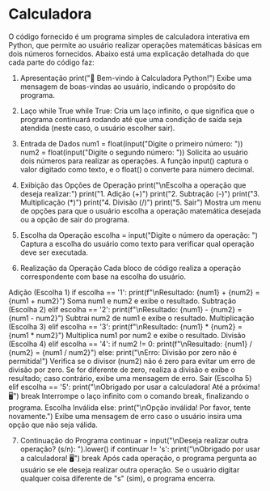 # Calculadora

O código fornecido é um programa simples de calculadora interativa em Python, que permite ao usuário realizar operações matemáticas básicas em dois números fornecidos. Abaixo está uma explicação detalhada do que cada parte do código faz:

1. Apresentação
print("🧮 Bem-vindo à Calculadora Python!")
Exibe uma mensagem de boas-vindas ao usuário, indicando o propósito do programa.

3. Laço while True
while True:
Cria um laço infinito, o que significa que o programa continuará rodando até que uma condição de saída seja atendida (neste caso, o usuário escolher sair).

5. Entrada de Dados
num1 = float(input("Digite o primeiro número: "))
num2 = float(input("Digite o segundo número: "))
Solicita ao usuário dois números para realizar as operações.
A função input() captura o valor digitado como texto, e o float() o converte para número decimal.

7. Exibição das Opções de Operação
print("\nEscolha a operação que deseja realizar:")
print("1. Adição (+)")
print("2. Subtração (-)")
print("3. Multiplicação (*)")
print("4. Divisão (/)")
print("5. Sair")
Mostra um menu de opções para que o usuário escolha a operação matemática desejada ou a opção de sair do programa.

9. Escolha da Operação
escolha = input("Digite o número da operação: ")
Captura a escolha do usuário como texto para verificar qual operação deve ser executada.
10. Realização da Operação
Cada bloco de código realiza a operação correspondente com base na escolha do usuário.

Adição (Escolha 1)
if escolha == '1':
    print(f"\nResultado: {num1} + {num2} = {num1 + num2}")
Soma num1 e num2 e exibe o resultado.
Subtração (Escolha 2)
elif escolha == '2':
    print(f"\nResultado: {num1} - {num2} = {num1 - num2}")
Subtrai num2 de num1 e exibe o resultado.
Multiplicação (Escolha 3)
elif escolha == '3':
    print(f"\nResultado: {num1} * {num2} = {num1 * num2}")
Multiplica num1 por num2 e exibe o resultado.
Divisão (Escolha 4)
elif escolha == '4':
    if num2 != 0:
        print(f"\nResultado: {num1} / {num2} = {num1 / num2}")
    else:
        print("\nErro: Divisão por zero não é permitida!")
Verifica se o divisor (num2) não é zero para evitar um erro de divisão por zero.
Se for diferente de zero, realiza a divisão e exibe o resultado; caso contrário, exibe uma mensagem de erro.
Sair (Escolha 5)
elif escolha == '5':
    print("\nObrigado por usar a calculadora! Até a próxima! 🖥️")
    break
Interrompe o laço infinito com o comando break, finalizando o programa.
Escolha Inválida
else:
    print("\nOpção inválida! Por favor, tente novamente.")
Exibe uma mensagem de erro caso o usuário insira uma opção que não seja válida.

7. Continuação do Programa
continuar = input("\nDeseja realizar outra operação? (s/n): ").lower()
if continuar != 's':
    print("\nObrigado por usar a calculadora! 🖥️")
    break
Após cada operação, o programa pergunta ao usuário se ele deseja realizar outra operação.
Se o usuário digitar qualquer coisa diferente de "s" (sim), o programa encerra.
